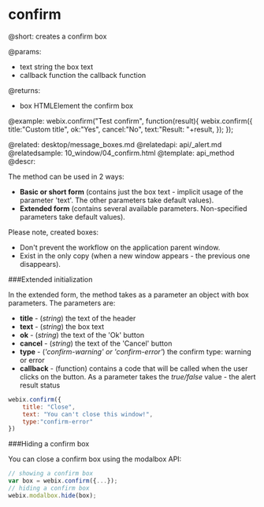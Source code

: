confirm
=============

@short:
	creates a confirm box

@params:
- text	string  the box text 
- callback	function 	the callback function

@returns:
- box    HTMLElement  the confirm box  

@example:
webix.confirm("Test confirm", function(result){
	webix.confirm({
		title:"Custom title",
		ok:"Yes", 
        cancel:"No",
		text:"Result: "+result,
	});
});


@related: 
	desktop/message_boxes.md
@relatedapi: 
	api/_alert.md
@relatedsample:
	10_window/04_confirm.html
@template:	api_method
@descr:

The method can be used in 2 ways:

- **Basic or short form** (contains just the box text - implicit usage of the parameter 'text'. The other parameters take default values).
- **Extended form** (contains several available parameters. Non-specified parameters take default values).

Please note, created boxes:

- Don't prevent the workflow on the application parent window.
- Exist in the only copy (when a new window appears - the previous one disappears).

###Extended initialization

In the extended form, the method takes as a parameter an object with box parameters. The parameters are:

- **title** - (*string*) the text of the header
- **text** - (*string*) the box text
- **ok** - (*string*) the text of the 'Ok' button
- **cancel** - (*string*) the text of the 'Cancel' button
- **type** - (*'confirm-warning' or 'confirm-error'*) the confirm type: warning or error
- **callback** - (function) contains a code that will be called when the user clicks on the button. As a parameter takes the *true/false* value - the alert result status


~~~js
webix.confirm({
	title: "Close",
	text: "You can't close this window!",
	type:"confirm-error"
})
~~~

###Hiding a confirm box

You can close a confirm box using the modalbox API:

~~~js
// showing a confirm box
var box = webix.confirm({...});
// hiding a confirm box
webix.modalbox.hide(box);
~~~
